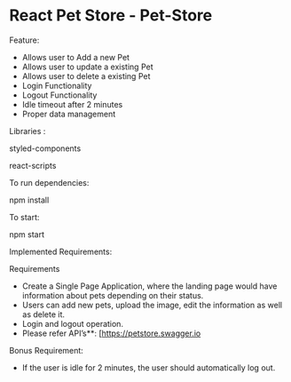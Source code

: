# React Pet Store - Pet-Store

Feature: 

- Allows user to Add a new Pet
- Allows user to update a existing Pet
- Allows user to delete a existing Pet
- Login Functionality
- Logout Functionality
- Idle timeout after 2 minutes
- Proper data management

Libraries : 

styled-components 

react-scripts

To run dependencies: 

npm install

To start: 

npm start

Implemented Requirements:

Requirements
- Create a Single Page Application, where the landing page would have information about
pets depending on their status.
- Users can add new pets, upload the image, edit the information as well as delete it.
- Login and logout operation.
- Please refer API’s**: [https://petstore.swagger.io

Bonus Requirement:
 - If the user is idle for 2 minutes, the user should automatically log out.
